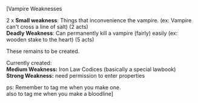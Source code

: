 [Vampire Weaknesses  

2 x **Small weakness**: Things that inconvenience the vampire. (ex: Vampire can't cross a line of salt)  (2 acts)  
**Deadly Weakness**: Can permanently kill a vampire (fairly) easily (ex: wooden stake to the heart) (5 acts)

These remains to be created.

Currently created:  
**Medium Weakness:** Iron Law Codices (basically a special lawbook)  
**Strong Weakness:** need permission to enter properties

ps: Remember to tag me when you make one.  
also to tag me when you make a bloodline]